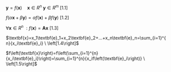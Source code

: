 $\textbf{y}=f\left(\textbf{x}\right) \quad \textbf{x} \in R^{n}\ \textbf{y} \in R^{m} \ \left[1.1\right]$

$f\left(\alpha\textbf{x}+\beta\textbf{y}\right)=\alpha f\left(\textbf{x}\right)+\beta f\left(\textbf{y}\right) \ \left[1.2\right]$

$\forall \textbf{x} \in R^n\ :f\left(\textbf{x}\right)=\textbf{A}\textbf{x} \ \left[1.3\right]$

$\textbf{x}=x_1\textbf{e}_1+x_2\textbf{e}_2+...+x_n\textbf{e}_n=\sum_{i=1}^{n}{x_i\textbf{e}_i} \ \left[1.4\right]$

$f\left(\textbf{x}\right)=f\left(\sum_{i=1}^{n}{x_i\textbf{e}_i}\right)=\sum_{i=1}^{n}{x_if\left(\textbf{e}_i\right)} \ \left[1.5\right]$
